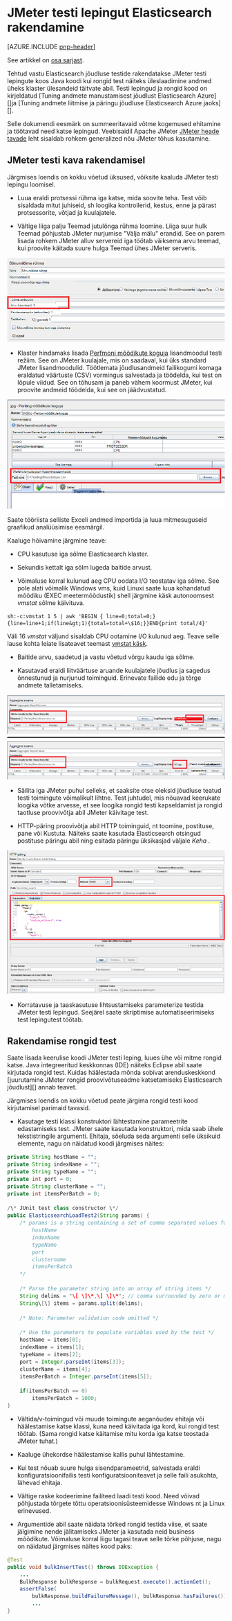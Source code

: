 <properties
   pageTitle="JMeter testi kava rakendamisel Elasticsearch jaoks | Microsoft Azure'i"
   description="Jõudluse käivitamise testib Elasticsearch koos JMeter jaoks."
   services=""
   documentationCenter="na"
   authors="dragon119"
   manager="bennage"
   editor=""
   tags=""/>

<tags
   ms.service="guidance"
   ms.devlang="na"
   ms.topic="article"
   ms.tgt_pltfrm="na"
   ms.workload="na"
   ms.date="09/22/2016"
   ms.author="masashin" />
   
# <a name="implementing-a-jmeter-test-plan-for-elasticsearch"></a>JMeter testi lepingut Elasticsearch rakendamine

[AZURE.INCLUDE [pnp-header](../../includes/guidance-pnp-header-include.md)]

See artikkel on [osa sarjast](guidance-elasticsearch.md). 

Tehtud vastu Elasticsearch jõudluse testide rakendatakse JMeter testi lepingute koos Java koodi kui rongid test näiteks üleslaadimine andmed üheks klaster ülesandeid täitvate abil. Testi lepingud ja rongid kood on kirjeldatud [Tuning andmete manustamisest jõudlust Elasticsearch Azure][]ja [Tuning andmete liitmise ja päringu jõudluse Elasticsearch Azure jaoks][].

Selle dokumendi eesmärk on summeeritavaid võtme kogemused ehitamine ja töötavad need katse lepingud. Veebisaidil Apache JMeter [JMeter heade tavade](http://jmeter.apache.org/usermanual/best-practices.html) leht sisaldab rohkem generalized nõu JMeter tõhus kasutamine.

## <a name="implementing-a-jmeter-test-plan"></a>JMeter testi kava rakendamisel

Järgmises loendis on kokku võetud üksused, võiksite kaaluda JMeter testi lepingu loomisel.

- Luua eraldi protsessi rühma iga katse, mida soovite teha. Test võib sisaldada mitut juhiseid, sh loogika kontrollerid, kestus, enne ja pärast protsessorite, võtjad ja kuulajatele.

- Vältige liiga palju Teemad jutulõnga rühma loomine. Liiga suur hulk Teemad põhjustab JMeter nurjumise "Välja mälu" erandid. See on parem lisada rohkem JMeter alluv servereid iga töötab väiksema arvu teemad, kui proovite käitada suure hulga Teemad ühes JMeter serveris.

![](./media/guidance-elasticsearch/jmeter-testing1.png)

- Klaster hindamaks lisada [Perfmoni mõõdikute koguja](http://jmeter-plugins.org/wiki/PerfMon/) lisandmoodul testi režiim. See on JMeter kuulajale, mis on saadaval, kui üks standard JMeter lisandmoodulid. Töötlemata jõudlusandmeid failikogumi komaga eraldatud väärtuste (CSV) vormingus salvestada ja töödelda, kui test on lõpule viidud. See on tõhusam ja paneb vähem koormust JMeter, kui proovite andmeid töödelda, kui see on jäädvustatud. 

![](./media/guidance-elasticsearch/jmeter-testing2.png)

Saate tööriista selliste Exceli andmed importida ja luua mitmesuguseid graafikud analüüsimise eesmärgil.

Kaaluge hõivamine järgmine teave:

- CPU kasutuse iga sõlme Elasticsearch klaster.

- Sekundis kettalt iga sõlm lugeda baitide arvust.

- Võimaluse korral kulunud aeg CPU oodata I/O teostatav iga sõlme. See pole alati võimalik Windows vms, kuid Linuxi saate luua kohandatud mõõdiku (EXEC meetermõõdustik) shell järgmine käsk autonoomsest *vmstat* sõlme käivituva.

```Shell
sh:-c:vmstat 1 5 | awk 'BEGIN { line=0;total=0;}{line=line+1;if(line&gt;1){total=total+\$16;}}END{print total/4}'
```

Väli 16 *vmstat* väljund sisaldab CPU ootamine I/O kulunud aeg. Teave selle lause kohta leiate lisateavet teemast [vmstat käsk](http://linuxcommand.org/man_pages/vmstat8.html).

- Baitide arvu, saadetud ja vastu võetud võrgu kaudu iga sõlme.

- Kasutavad eraldi liitväärtuse aruande kuulajatele jõudlus ja sagedus õnnestunud ja nurjunud toiminguid. Erinevate failide edu ja tõrge andmete talletamiseks.

![](./media/guidance-elasticsearch/jmeter-testing3.png)

- Säilita iga JMeter puhul selleks, et saaksite otse oleksid jõudluse teatud testi toimingute võimalikult lihtne. Test juhtudel, mis nõuavad keerukate loogika võtke arvesse, et see loogika rongid testi kapseldamist ja rongid taotluse proovivõtja abil JMeter käivitage test.

- HTTP-päring proovivõtja abil HTTP toiminguid, nt toomine, postituse, pane või Kustuta. Näiteks saate kasutada Elasticsearch otsingud postituse päringu abil ning esitada päringu üksikasjad väljale *Keha* .

![](./media/guidance-elasticsearch/jmeter-testing4.png)

- Korratavuse ja taaskasutuse lihtsustamiseks parameterize testida JMeter testi lepingud. Seejärel saate skriptimise automatiseerimiseks test lepingutest töötab.

## <a name="implementing-a-junit-test"></a>Rakendamise rongid test

Saate lisada keerulise koodi JMeter testi leping, luues ühe või mitme rongid katse. Java integreeritud keskkonnas (IDE) näiteks Eclipse abil saate kirjutada rongid test. Kuidas häälestada mõnda sobivat arenduskeskkond [juurutamine JMeter rongid proovivõtuseadme katsetamiseks Elasticsearch jõudlust][] annab teavet.

Järgmises loendis on kokku võetud peate järgima rongid testi kood kirjutamisel parimaid tavasid.

- Kasutage testi klassi konstruktori lähtestamine parameetrite edastamiseks test. JMeter saate kasutada konstruktori, mida saab ühele tekstistringile argumenti. Ehitaja, sõeluda seda argumenti selle üksikuid elemente, nagu on näidatud koodi järgmises näites:

```Java
private String hostName = "";
private String indexName = "";
private String typeName = "";
private int port = 0;
private String clusterName = "";
private int itemsPerBatch = 0;

/\* JUnit test class constructor \*/
public ElasticsearchLoadTest2(String params) {
    /* params is a string containing a set of comma separated values for:
        hostName
        indexName
        typeName
        port
        clustername
        itemsPerBatch
    */

    /* Parse the parameter string into an array of string items */
    String delims = "\[ \]\*,\[ \]\*"; // comma surrounded by zero or more spaces
    String\[\] items = params.split(delims);

    /* Note: Parameter validation code omitted */

    /* Use the parameters to populate variables used by the test */
    hostName = items[0];
    indexName = items[1];
    typeName = items[2];
    port = Integer.parseInt(items[3]);
    clusterName = items[4];
    itemsPerBatch = Integer.parseInt(items[5]);

    if(itemsPerBatch == 0)
        itemsPerBatch = 1000;
}
```

- Vältida/v-toimingud või muude toimingute aeganõudev ehitaja või häälestamise katse klassi, kuna need käivitada iga kord, kui rongid test töötab. (Sama rongid katse käitamise mitu korda iga katse teostada JMeter tuhat.)

- Kaaluge ühekordse häälestamise kallis puhul lähtestamine.

- Kui test nõuab suure hulga sisendparameetrid, salvestada eraldi konfiguratsioonifailis testi konfiguratsiooniteavet ja selle faili asukohta, lähevad ehitaja.

- Vältige raske kodeerimine failiteed laadi testi kood. Need võivad põhjustada tõrgete tõttu operatsioonisüsteemidesse Windows nt ja Linux erinevused.

- Argumentide abil saate näidata tõrked rongid testida viise, et saate jälgimine nende jälitamiseks JMeter ja kasutada neid business mõõdikute. Võimaluse korral liigu tagasi teave selle tõrke põhjuse, nagu on näidatud järgmises näites kood paks:

```Java
@Test
public void bulkInsertTest() throws IOException {
    ...
    BulkResponse bulkResponse = bulkRequest.execute().actionGet();
    assertFalse(
        bulkResponse.buildFailureMessage(), bulkResponse.hasFailures());
        ...
}
```


[Running Elasticsearch on Azure]: guidance-elasticsearch-running-on-azure.md
[Elasticsearch Azure andmete manustamisest jõudluse häälestamine]: guidance-elasticsearch-tuning-data-ingestion-performance.md
[JMeter rongid proovivõtuseadme katsetamiseks Elasticsearch jõudlust juurutamine]: guidance-elasticsearch-deploying-jmeter-junit-sampler.md
[Andmete koondamine ja Azure Elasticsearch päringu jõudluse häälestamine]: guidance-elasticsearch-tuning-data-aggregation-and-query-performance.md
